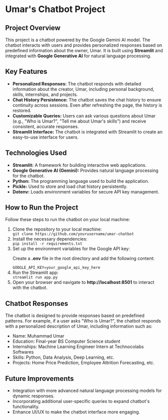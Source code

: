 # Umar's Chatbot Project
    
<h2>Project Overview</h2>
    <p>
        This project is a chatbot powered by the Google Gemini AI model. The chatbot interacts with users and provides personalized responses based on predefined information about the owner, Umar. It is built using <strong>Streamlit</strong> and integrated with <strong>Google Generative AI</strong> for natural language processing. 
    </p>

<h2>Key Features</h2>
    <ul>
        <li><strong>Personalized Responses:</strong> The chatbot responds with detailed information about the creator, Umar, including personal background, skills, internships, and projects.</li>
        <li><strong>Chat History Persistence:</strong> The chatbot saves the chat history to ensure continuity across sessions. Even after refreshing the page, the history is restored.</li>
        <li><strong>Customizable Queries:</strong> Users can ask various questions about Umar (e.g., "Who is Umar?", "Tell me about Umar's skills") and receive consistent, accurate responses.</li>
        <li><strong>Streamlit Interface:</strong> The chatbot is integrated with Streamlit to create an easy-to-use interface for users.</li>
    </ul>

<h2>Technologies Used</h2>
    <ul>
        <li><strong>Streamlit:</strong> A framework for building interactive web applications.</li>
        <li><strong>Google Generative AI (Gemini):</strong> Provides natural language processing for the chatbot.</li>
        <li><strong>Python:</strong> The programming language used to build the application.</li>
        <li><strong>Pickle:</strong> Used to store and load chat history persistently.</li>
        <li><strong>Dotenv:</strong> Loads environment variables for secure API key management.</li>
    </ul>

<h2>How to Run the Project</h2>
    <p>Follow these steps to run the chatbot on your local machine:</p>
    <ol>
        <li>Clone the repository to your local machine:</li>
        <code>git clone https://github.com/yourusername/umar-chatbot</code>
        
<li>Install the necessary dependencies:</li>
        <code>pip install -r requirements.txt</code>
        
<li>Set up the environment variables for the Google API key:</li>
        <p>Create a <strong>.env</strong> file in the root directory and add the following content:</p>
        <code>GOOGLE_API_KEY=your_google_api_key_here</code>
        
<li>Run the Streamlit app:</li>
        <code>streamlit run app.py</code>
        
<li>Open your browser and navigate to <strong>http://localhost:8501</strong> to interact with the chatbot.</li>
    </ol>

<h2>Chatbot Responses</h2>
    <p>
        The chatbot is designed to provide responses based on predefined patterns. For example, if a user asks "Who is Umar?", the chatbot responds with a personalized description of Umar, including information such as:
    </p>
    <ul>
        <li>Name: Muhammad Umar</li>
        <li>Education: Final-year BS Computer Science student</li>
        <li>Internships: Machine Learning Engineer Intern at Technocolabs Softwares</li>
        <li>Skills: Python, Data Analysis, Deep Learning, etc.</li>
        <li>Projects: Home Price Prediction, Employee Attrition Forecasting, etc.</li>
    </ul>

<h2>Future Improvements</h2>
    <ul>
        <li>Integration with more advanced natural language processing models for dynamic responses.</li>
        <li>Incorporating additional user-specific queries to expand chatbot's functionality.</li>
        <li>Enhance UI/UX to make the chatbot interface more engaging.</li>
    </ul>



